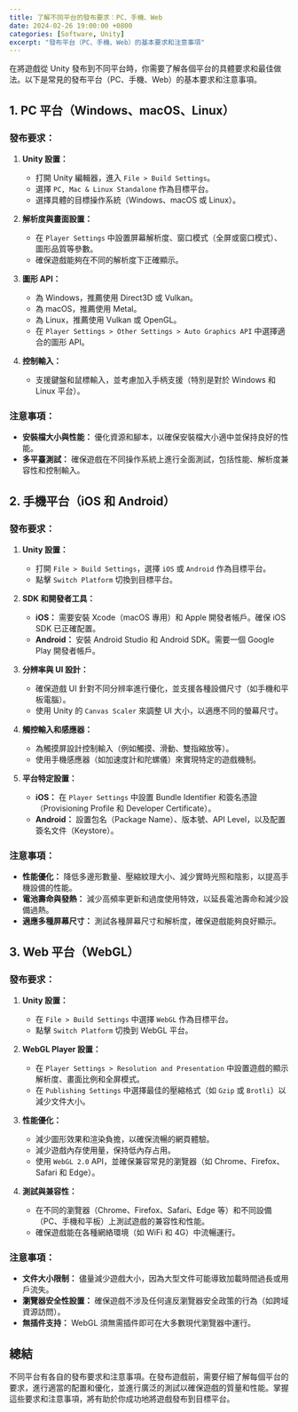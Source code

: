 ```yaml
---
title: 了解不同平台的發布要求：PC、手機、Web
date: 2024-02-26 19:00:00 +0800
categories: [Software, Unity]
excerpt: "發布平台（PC、手機、Web）的基本要求和注意事項"
---
```


在將遊戲從 Unity 發布到不同平台時，你需要了解各個平台的具體要求和最佳做法。以下是常見的發布平台（PC、手機、Web）的基本要求和注意事項。

## **1. PC 平台（Windows、macOS、Linux）**

### **發布要求：**

1. **Unity 設置：**
   - 打開 Unity 編輯器，進入 `File > Build Settings`。
   - 選擇 `PC, Mac & Linux Standalone` 作為目標平台。
   - 選擇具體的目標操作系統（Windows、macOS 或 Linux）。

2. **解析度與畫面設置：**
   - 在 `Player Settings` 中設置屏幕解析度、窗口模式（全屏或窗口模式）、圖形品質等參數。
   - 確保遊戲能夠在不同的解析度下正確顯示。

3. **圖形 API：**
   - 為 Windows，推薦使用 Direct3D 或 Vulkan。
   - 為 macOS，推薦使用 Metal。
   - 為 Linux，推薦使用 Vulkan 或 OpenGL。
   - 在 `Player Settings > Other Settings > Auto Graphics API` 中選擇適合的圖形 API。

4. **控制輸入：**
   - 支援鍵盤和鼠標輸入，並考慮加入手柄支援（特別是對於 Windows 和 Linux 平台）。

### **注意事項：**

- **安裝檔大小與性能：** 優化資源和腳本，以確保安裝檔大小適中並保持良好的性能。
- **多平臺測試：** 確保遊戲在不同操作系統上進行全面測試，包括性能、解析度兼容性和控制輸入。

## **2. 手機平台（iOS 和 Android）**

### **發布要求：**

1. **Unity 設置：**
   - 打開 `File > Build Settings`，選擇 `iOS` 或 `Android` 作為目標平台。
   - 點擊 `Switch Platform` 切換到目標平台。

2. **SDK 和開發者工具：**
   - **iOS：** 需要安裝 Xcode（macOS 專用）和 Apple 開發者帳戶。確保 iOS SDK 已正確配置。
   - **Android：** 安裝 Android Studio 和 Android SDK。需要一個 Google Play 開發者帳戶。

3. **分辨率與 UI 設計：**
   - 確保遊戲 UI 針對不同分辨率進行優化，並支援各種設備尺寸（如手機和平板電腦）。
   - 使用 Unity 的 `Canvas Scaler` 來調整 UI 大小，以適應不同的螢幕尺寸。

4. **觸控輸入和感應器：**
   - 為觸摸屏設計控制輸入（例如觸摸、滑動、雙指縮放等）。
   - 使用手機感應器（如加速度計和陀螺儀）來實現特定的遊戲機制。

5. **平台特定設置：**
   - **iOS：** 在 `Player Settings` 中設置 Bundle Identifier 和簽名憑證（Provisioning Profile 和 Developer Certificate）。
   - **Android：** 設置包名（Package Name）、版本號、API Level，以及配置簽名文件（Keystore）。

### **注意事項：**

- **性能優化：** 降低多邊形數量、壓縮紋理大小、減少實時光照和陰影，以提高手機設備的性能。
- **電池壽命與發熱：** 減少高頻率更新和過度使用特效，以延長電池壽命和減少設備過熱。
- **適應多種屏幕尺寸：** 測試各種屏幕尺寸和解析度，確保遊戲能夠良好顯示。

## **3. Web 平台（WebGL）**

### **發布要求：**

1. **Unity 設置：**
   - 在 `File > Build Settings` 中選擇 `WebGL` 作為目標平台。
   - 點擊 `Switch Platform` 切換到 WebGL 平台。

2. **WebGL Player 設置：**
   - 在 `Player Settings > Resolution and Presentation` 中設置遊戲的顯示解析度、畫面比例和全屏模式。
   - 在 `Publishing Settings` 中選擇最佳的壓縮格式（如 `Gzip` 或 `Brotli`）以減少文件大小。

3. **性能優化：**
   - 減少圖形效果和渲染負擔，以確保流暢的網頁體驗。
   - 減少遊戲內存使用量，保持低內存占用。
   - 使用 `WebGL 2.0` API，並確保兼容常見的瀏覽器（如 Chrome、Firefox、Safari 和 Edge）。

4. **測試與兼容性：**
   - 在不同的瀏覽器（Chrome、Firefox、Safari、Edge 等）和不同設備（PC、手機和平板）上測試遊戲的兼容性和性能。
   - 確保遊戲能在各種網絡環境（如 WiFi 和 4G）中流暢運行。

### **注意事項：**

- **文件大小限制：** 儘量減少遊戲大小，因為大型文件可能導致加載時間過長或用戶流失。
- **瀏覽器安全性設置：** 確保遊戲不涉及任何違反瀏覽器安全政策的行為（如跨域資源訪問）。
- **無插件支持：** WebGL 須無需插件即可在大多數現代瀏覽器中運行。

## **總結**

不同平台有各自的發布要求和注意事項。在發布遊戲前，需要仔細了解每個平台的要求，進行適當的配置和優化，並進行廣泛的測試以確保遊戲的質量和性能。掌握這些要求和注意事項，將有助於你成功地將遊戲發布到目標平台。
